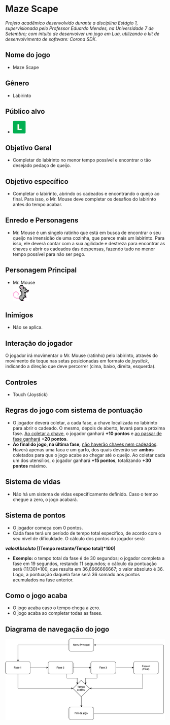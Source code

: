 # <b>Maze Scape</b>
<i>Projeto acadêmico desenvolvido durante a disciplina Estágio 1, supervisionada pelo Professor Eduardo Mendes, na Universidade 7 de Setembro; com intuito de desenvolver um jogo em Lua, utilizando o kit de desenvolvimento de software: Corona SDK.</i>
## <b>Nome do jogo</b>
* Maze Scape

## <b>Gênero</b>
* Labirinto

## <b>Público alvo</b>
* <img src="livre.png">

## <b>Objetivo Geral</b>
* Completar do labirinto no menor tempo possível e encontrar o tão desejado pedaço de queijo.


## <b>Objetivo específico</b>
* Completar o labirinto, abrindo os cadeados e encontrando o queijo ao final. Para isso, o Mr. Mouse deve completar os desafios do labirinto antes do tempo acabar.

## <b>Enredo e Personagens</b>
* Mr. Mouse é um singelo ratinho que está em busca de encontrar o seu queijo na imensidão de uma cozinha, que parece mais um labirinto. Para isso, ele deverá contar com a sua agilidade e destreza para encontrar as chaves e abrir os cadeados das despensas, fazendo tudo no menor tempo possível para não ser pego.

## <b>Personagem Principal</b>
* Mr. Mouse
</br><img src="ui/mouse.png" style="max-width: 50px">

## <b>Inimigos</b>
* Não se aplica.

## <b>Interação do jogador</b>
O jogador irá movimentar o Mr. Mouse (ratinho) pelo labirinto, através do movimento de toque nas setas posicionadas em formato de <i>joystick</i>, indicando a direção que deve percorrer (cima, baixo, direita, esquerda).

## <b>Controles</b>
* Touch (Joystick)

## <b>Regras do jogo com sistema de pontuação</b>
* O jogador deverá coletar, a cada fase, a chave localizada no labirinto para abrir o cadeado. O mesmo, depois de aberto, levará para a próxima fase. <u>Ao coletar a chave</u>, o jogador ganhará <b>+10 pontos</b> e <u>ao passar de fase ganhará</u> <b>+20 pontos</b>.
* <b>Ao final do jogo, na última fase,</b> <u>não haverão chaves nem cadeados</u>. Haverá apenas uma faca e um garfo, dos quais deverão ser <b>ambos</b> coletados para que o jogo acabe ao chegar até o queijo. Ao coletar cada um dos utensílios, o jogador ganhará <b>+15 pontos</b>, totalizando <b>+30 pontos</b> máximo.

## <b>Sistema de vidas</b>
* Não há um sistema de vidas especificamente definido. Caso o tempo chegue a zero, o jogo acabará.

## <b>Sistema de pontos</b>
* O jogador começa com 0 pontos.
* Cada fase terá um período de tempo total específico, de acordo com o seu nível de dificuldade. O cálculo dos pontos do jogador será:
<b>
    <i>valorAbsoluto</i>
    [(Tempo restante/Tempo total)*100]
</b>

* <b>Exemplo:</b> o tempo total da fase é de 30 segundos; o jogador completa a fase em 19 segundos, restando 11 segundos; o cálculo da pontuação será (11/30)*100, que resulta em 36,6666666667; o valor absoluto é 36. Logo, a pontuação daquela fase será 36 somado aos pontos acumulados na fase anterior.

## <b>Como o jogo acaba</b>
* O jogo acaba caso o tempo chega a zero.
* O jogo acaba ao completar todas as fases.

## <b>Diagrama de navegação do jogo</b>
<img src="FluxDiagramMazeScapeScenes.png">